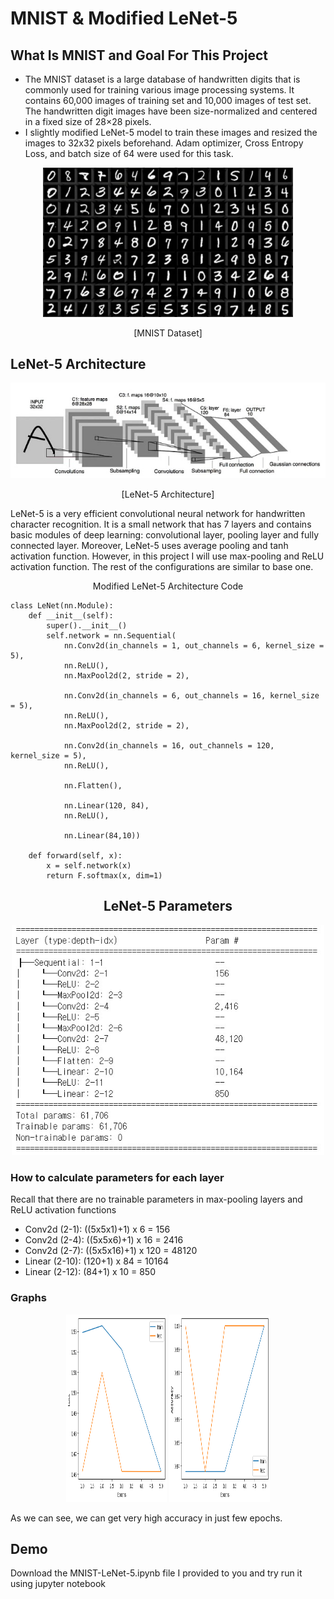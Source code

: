 # MNIST & Modified LeNet-5
## What Is MNIST and Goal For This Project
* The MNIST dataset is a large database of handwritten digits that is commonly used for training various image processing systems. It contains 60,000 images of training set and 10,000 images of test set. The handwritten digit images have been size-normalized and centered in a fixed size of 28×28 pixels. 
* I slightly modified LeNet-5 model to train these images and resized the images to 32x32 pixels beforehand. Adam optimizer, Cross Entropy Loss, and batch size of 64 were used for this task.
<div align="center"><img src="pictures/mnist_data.jpg" width="400" alt="Material Bread logo"></div>
<p align="center"> [MNIST Dataset] </p>

## LeNet-5 Architecture
<div align="center"><img src="pictures/lenet-5.jpg" width="700"></div>
<p align="center">[LeNet-5 Architecture]</p>  
<p></p>
LeNet-5 is a very efficient convolutional neural network for handwritten character recognition. It is a small network that has 7 layers and contains basic modules of deep learning: convolutional layer, pooling layer and fully connected layer. Moreover, LeNet-5 uses average pooling and tanh activation function. However, in this project I will use max-pooling and ReLU activation function. The rest of the configurations are similar to base one.
<p></p>
<p align="center"> Modified LeNet-5 Architecture Code </p>  

```shell
class LeNet(nn.Module):
    def __init__(self):
        super().__init__()
        self.network = nn.Sequential(
            nn.Conv2d(in_channels = 1, out_channels = 6, kernel_size = 5),
            nn.ReLU(),
            nn.MaxPool2d(2, stride = 2),
            
            nn.Conv2d(in_channels = 6, out_channels = 16, kernel_size = 5),
            nn.ReLU(),
            nn.MaxPool2d(2, stride = 2),
            
            nn.Conv2d(in_channels = 16, out_channels = 120, kernel_size = 5),
            nn.ReLU(),
            
            nn.Flatten(),
            
            nn.Linear(120, 84),
            nn.ReLU(),
            
            nn.Linear(84,10))
    
    def forward(self, x):
        x = self.network(x)
        return F.softmax(x, dim=1)  
```
<h2 align="center">LeNet-5 Parameters</h1>
<div align="center"><img src="pictures/lenet_layer.jpg" width="500"></div>

### How to calculate parameters for each layer
Recall that there are no trainable parameters in max-pooling layers and ReLU activation functions
* Conv2d (2-1):  ((5x5x1)+1)  x 6 = 156
* Conv2d (2-4):  ((5x5x6)+1)  x 16 = 2416
* Conv2d (2-7):  ((5x5x16)+1) x 120 = 48120
* Linear (2-10): (120+1)      x 84 = 10164
* Linear (2-12): (84+1)       x 10 = 850
 
### Graphs
<p align="center" width="120%">
    <img width="32%" img src="pictures/graph1.png", height = 300, width = "350"> 
    <img width="32%" img src="pictures/graph2.png", height = 300, width = "350"> 
</p>
As we can see, we can get very high accuracy in just few epochs.

## Demo
Download the MNIST-LeNet-5.ipynb file I provided to you and try run it using jupyter notebook
